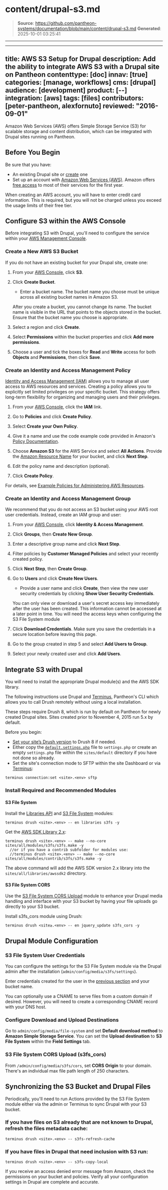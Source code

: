 # content/drupal-s3.md

> **Source**: https://github.com/pantheon-systems/documentation/blob/main/content/drupal-s3.md
> **Generated**: 2025-10-01 03:25:41

---

---
title: AWS S3 Setup for Drupal
description: Add the ability to integrate AWS S3 with a Drupal site on Pantheon
contenttype: [doc]
innav: [true]
categories: [manage, workflows]
cms: [drupal]
audience: [development]
product: [--]
integration: [aws]
tags: [files]
contributors: [peter-pantheon, alexfornuto]
reviewed: "2016-09-01"
---

Amazon Web Services (AWS) offers Simple Storage Service (S3) for scalable storage and content distribution, which can be integrated with Drupal sites running on Pantheon.

## Before You Begin

Be sure that you have:

- An existing Drupal site or [create](https://dashboard.pantheon.io/sites/create) one
- Set up an account with [Amazon Web Services (AWS)](https://aws.amazon.com/s3/). Amazon offers [free access](https://aws.amazon.com/free/) to most of their services for the first year.

<Alert title="Note" type="info">

When creating an AWS account, you will have to enter credit card information. This is required, but you will not be charged unless you exceed the usage limits of their free tier.

</Alert>

## Configure S3 within the AWS Console

Before integrating S3 with Drupal, you'll need to configure the service within your [AWS Management Console](https://console.aws.amazon.com).

### Create a New AWS S3 Bucket

If you do not have an existing bucket for your Drupal site, create one:

1. From your [AWS Console](https://console.aws.amazon.com), click **S3**.

1. Click **Create Bucket**.

   - Enter a bucket name. The bucket name you choose must be unique across all existing bucket names in Amazon S3.

    <Alert title="Note" type="info">

    After you create a bucket, you cannot change its name. The bucket name is visible in the URL that points to the objects stored in the bucket. Ensure that the bucket name you choose is appropriate.

    </Alert>

1. Select a region and click **Create**.

1. Select **Permissions** within the bucket properties and click **Add more permissions**.

1. Choose a user and tick the boxes for **Read** and **Write** access for both **Objects** and **Permissions**, then click **Save**.

### Create an Identity and Access Management Policy

[Identity and Access Management (IAM)](https://aws.amazon.com/iam/) allows you to manage all user access to AWS resources and services. Creating a policy allows you to explicitly set limited privileges on your specific bucket. This strategy offers long-term flexibility for organizing and managing users and their privileges.

1. From your [AWS Console](https://console.aws.amazon.com), click the **IAM** link.

1. Go to **Policies** and click **Create Policy**.

1. Select **Create your Own Policy**.

1. Give it a name and use the code example code provided in Amazon's [Policy Documentation](https://docs.aws.amazon.com/IAM/latest/UserGuide/access_policies_examples.html#iam-policy-example-s3).

1. Choose **Amazon S3** for the AWS Service and select **All Actions**. Provide the [Amazon Resource Name](https://docs.aws.amazon.com/general/latest/gr/aws-arns-and-namespaces.html#arn-syntax-s3) for your bucket, and click **Next Step**.

1. Edit the policy name and description (optional).

1. Click **Create Policy**.

For details, see [Example Policies for Administering AWS Resources](https://docs.aws.amazon.com/IAM/latest/UserGuide/access_policies_examples.html#iam-policy-example-s3).

### Create an Identity and Access Management Group

We recommend that you do not access an S3 bucket using your AWS root user credentials. Instead, create an IAM group and user:

1. From your [AWS Console](https://console.aws.amazon.com), click **Identity & Access Management**.

1. Click **Groups**, then **Create New Group**.

1. Enter a descriptive group name and click **Next Step**.

1. Filter policies by **Customer Managed Policies** and select your recently created policy.

1. Click **Next Step**, then **Create Group**.

1. Go to **Users** and click **Create New Users**.

    - Provide a user name and click **Create**, then view the new user security credentials by clicking **Show User Security Credentials**.

     <Alert title="Note" type="info">

     You can only view or download a user's secret access key immediately after the user has been created. This information cannot be accessed at a later point in time. You will need the access keys when configuring the S3 File System module

     </Alert>

1. Click **Download Credentials**. Make sure you save the credentials in a secure location before leaving this page.

1. Go to the group created in step 5 and select **Add Users to Group**.

1. Select your newly created user and click **Add Users**.

## Integrate S3 with Drupal

You will need to install the appropriate Drupal module(s) and the AWS SDK library.

The following instructions use Drupal and [Terminus](/terminus), Pantheon's CLI which allows you to call Drush remotely without using a local installation.

These steps require Drush 8, which is run by default on Pantheon for newly created Drupal sites. Sites created prior to November 4, 2015 run 5.x by default.

Before you begin:

- [Set your site’s Drush version](/guides/drush/drush-versions/#configure-drush-version) to Drush 8 if needed.
- Either copy the [`default.settings.php`](https://github.com/pantheon-systems/drops-7/blob/master/sites/default/default.settings.php) file to `settings.php` or create an empty `settings.php` file within the `sites/default` directory if you have not done so already.
- Set the site's connection mode to SFTP within the site Dashboard or via [Terminus](/terminus):

 ```bash{promptUser: user}
 terminus connection:set <site>.<env> sftp
 ```

### Install Required and Recommended Modules

#### S3 File System

Install the [Libraries API](https://www.drupal.org/project/libraries) and [S3 File System](https://www.drupal.org/project/s3fs) modules:

```bash{promptUser: user}
terminus drush <site>.<env> -- en libraries s3fs -y
```

Get the [AWS SDK Library 2.x](https://github.com/aws/aws-sdk-php/releases):

```bash{outputLines: 2-3}
terminus drush <site>.<env> -- make --no-core sites/all/modules/s3fs/s3fs.make -y
  //or if you have a contrib subfolder for modules use:
  //terminus drush <site>.<env> -- make --no-core sites/all/modules/contrib/s3fs/s3fs.make -y
```

The above command will add the AWS SDK version 2.x library into the `sites/all/libraries/awssdk2` directory.

#### S3 File System CORS

Use the [S3 File System CORS Upload](https://www.drupal.org/project/s3fs_cors) module to enhance your Drupal media handling and interface with your S3 bucket by having your file uploads go directly to your S3 bucket.

Install s3fs_cors module using Drush:

```bash{promptUser: user}
terminus drush <site≥.<env> -- en jquery_update s3fs_cors -y
```

## Drupal Module Configuration

### S3 File System User Credentials

You can configure the settings for the S3 File System module via the Drupal admin after the installation (`admin/config/media/s3fs/settings`).

Enter credentials created for the user in the [previous section](#create-an-identity-and-access-management-group) and your bucket name.

You can optionally use a CNAME to serve files from a custom domain if desired. However, you will need to create a corresponding CNAME record with your DNS host.

### Configure Download and Upload Destinations

Go to `admin/config/media/file-system` and set **Default download method** to **Amazon Simple Storage Service**. You can set the **Upload destination** to **S3 File System** within the **Field Settings** tab.

### S3 File System CORS Upload (s3fs_cors)

From `/admin/config/media/s3fs/cors`, set **CORS Origin** to your domain. There's an individual max file path length of 250 characters.

## Synchronizing the S3 Bucket and Drupal Files

Periodically, you'll need to run Actions provided by the S3 File System module either via the admin or Terminus to sync Drupal with your S3 bucket.

### If you have files on S3 already that are not known to Drupal, refresh the files metadata cache:

```bash{promptUser: user}
terminus drush <site>.<env> -- s3fs-refresh-cache
```

### If you have files in Drupal that need inclusion with S3 run:

```bash{promptUser: user}
terminus drush <site>.<env> -- s3fs-copy-local
```

If you receive an access denied error message from Amazon, check the permissions on your bucket and policies. Verify all your configuration settings in Drupal are complete and accurate.
